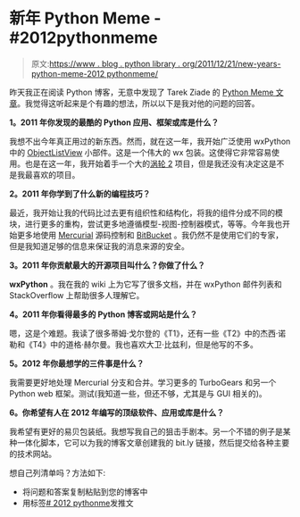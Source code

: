# 新年 Python Meme - #2012pythonmeme

> 原文:[https://www . blog . python library . org/2011/12/21/new-years-python-meme-2012 pythonmeme/](https://www.blog.pythonlibrary.org/2011/12/21/new-years-python-meme-2012pythonmeme/)

昨天我正在阅读 Python 博客，无意中发现了 Tarek Ziade 的 [Python Meme 文章](http://tarekziade.wordpress.com/2011/12/20/new-years-python-meme-2/)。我觉得这听起来是个有趣的想法，所以以下是我对他的问题的回答。

**1。2011 年你发现的最酷的 Python 应用、框架或库是什么？**

我想不出今年真正用过的新东西。然而，就在这一年，我开始广泛使用 wxPython 中的 [ObjectListView](http://pypi.python.org/pypi/ObjectListView) 小部件。这是一个伟大的 wx 包装。这使得它非常容易使用。也是在这一年，我开始着手一个大的[涡轮 2](http://turbogears.org/) 项目，但是我还没有决定这是不是我最喜欢的项目。

**2。2011 年你学到了什么新的编程技巧？**

最近，我开始让我的代码比过去更有组织性和结构化，将我的组件分成不同的模块，进行更多的重构，尝试更多地遵循模型-视图-控制器模式，等等。今年我也开始更多地使用 [Mercurial](http://mercurial.selenic.com/) 源码控制和 [BitBucket](https://bitbucket.org/) 。我仍然不是使用它们的专家，但是我知道足够的信息来保证我的消息来源的安全。

**3。2011 年你贡献最大的开源项目叫什么？你做了什么？**

**wxPython** 。我在我的 wiki 上为它写了很多文档，并在 wxPython 邮件列表和 StackOverflow 上帮助很多人理解它。

**4。2011 年你看得最多的 Python 博客或网站是什么？**

嗯，这是个难题。我读了很多蒂姆·戈尔登的《T1》，还有一些《T2》中的杰西·诺勒和《T4》中的道格·赫尔曼。我也喜欢大卫·比兹利，但是他写的不多。

**5。2012 年你最想学的三件事是什么？**

我需要更好地处理 Mercurial 分支和合并。学习更多的 TurboGears 和另一个 Python web 框架。测试(我知道一些，但还不够，尤其是与 GUI 相关的)。

**6。你希望有人在 2012 年编写的顶级软件、应用或库是什么？**

我希望有更好的易贝包装纸。我想写我自己的狙击手剧本。另一个不错的例子是某种一体化脚本，它可以为我的博客文章创建我的 bit.ly 链接，然后提交给各种主要的技术网站。

想自己列清单吗？方法如下:

*   将问题和答案复制粘贴到您的博客中
*   用标签[# 2012 pythonme](https://twitter.com/#!/search/%232012pythonmeme)发推文